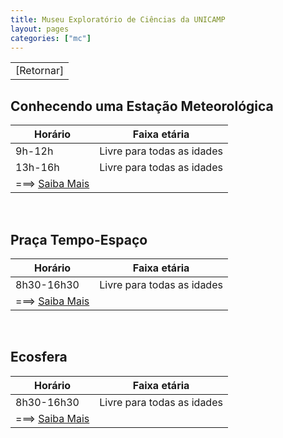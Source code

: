 ```yaml
---
title: Museu Exploratório de Ciências da UNICAMP
layout: pages
categories: ["mc"]
---
```


<table><tr><td style="cursor:pointer" onclick="history.back()">[Retornar]</td></tr></table>

## Conhecendo uma Estação Meteorológica

| Horário | Faixa etária |
|---------|--------------|
| 9h-12h | Livre para todas as idades |
| 13h-16h | Livre para todas as idades |
| ===> [Saiba Mais](https://docs.google.com/document/d/e/2PACX-1vRxMEyWuO4DQnDW43l-hKRb2F7CFmbrgeixobIBIGfqF9Ubho6jXBaZMxKrCEFv1Quz31lZEglKb9mk/pub#id.8xyo2l512hrw) |

<br>

## Praça Tempo-Espaço

| Horário | Faixa etária |
|---------|--------------|
| 8h30-16h30 | Livre para todas as idades |
| ===> [Saiba Mais](https://docs.google.com/document/d/e/2PACX-1vRxMEyWuO4DQnDW43l-hKRb2F7CFmbrgeixobIBIGfqF9Ubho6jXBaZMxKrCEFv1Quz31lZEglKb9mk/pub#id.z0wr4kxt2zta) |

<br>

## Ecosfera

| Horário | Faixa etária |
|---------|--------------|
| 8h30-16h30 | Livre para todas as idades |
| ===> [Saiba Mais](https://docs.google.com/document/d/e/2PACX-1vRxMEyWuO4DQnDW43l-hKRb2F7CFmbrgeixobIBIGfqF9Ubho6jXBaZMxKrCEFv1Quz31lZEglKb9mk/pub#id.kf4a1efkg9ro) |